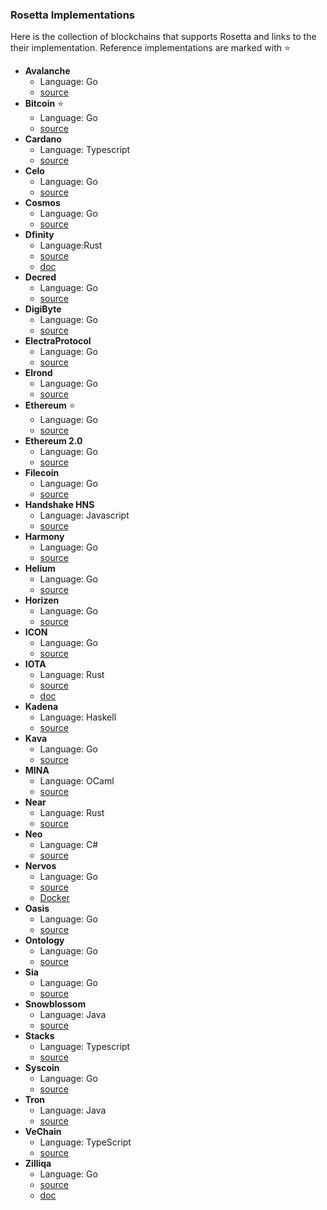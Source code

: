 ### Rosetta Implementations

Here is the collection of blockchains that supports Rosetta and links to the their implementation. Reference
implementations are marked with :star:

- **Avalanche**
  - Language: Go
  - [source](https://github.com/ava-labs/avalanche-rosetta)
- **Bitcoin** :star:
  - Language: Go
  - [source](https://github.com/coinbase/rosetta-bitcoin) 
- **Cardano**
  - Language: Typescript
  - [source](https://github.com/input-output-hk/cardano-rosetta)
- **Celo**
  - Language: Go
  - [source](https://github.com/celo-org/rosetta)
- **Cosmos**
  - Language: Go
  - [source](https://github.com/cosmos/cosmos-sdk/tree/main/server/rosetta)
- **Dfinity** 
  - Language:Rust
  - [source](https://github.com/dfinity/ic/tree/master/rs/rosetta-api)
  - [doc](https://sdk.dfinity.org/docs/integration/ledger-quick-start.html)
- **Decred**
  - Language: Go 
  - [source](https://github.com/decred/dcrros)
- **DigiByte**
  - Language: Go 
  - [source](https://github.com/DigiByte-Core/digibyte-rosetta-nodeapi/pull/1)
- **ElectraProtocol**
  - Language: Go 
  - [source](https://github.com/ElectraProtocol/rosetta-electraprotocol)
- **Elrond**
  - Language: Go 
  - [source](https://github.com/ElrondNetwork/elrond-proxy-go/tree/master/rosetta)
- **Ethereum** :star:
  - Language: Go 
  - [source](https://github.com/coinbase/rosetta-ethereum) 
- **Ethereum 2.0** 
  - Language: Go
  - [source](https://github.com/Ankr-network/rosetta-ethereum-2.0)
- **Filecoin**
  - Language: Go 
  - [source](https://github.com/Zondax/filecoin-indexing-rosetta-proxy)
- **Handshake HNS**
  - Language: Javascript
  - [source](https://github.com/handshake-org/hs-rosetta)
- **Harmony**
  - Language: Go 
  - [source](https://github.com/harmony-one/harmony/tree/main/rosetta)
- **Helium**
  - Language: Go 
  - [source](https://github.com/helium/rosetta-helium)
- **Horizen**
  - Language: Go 
  - [source](https://github.com/HorizenOfficial/rosetta-zen)
- **ICON**
  - Language: Go 
  - [source](https://github.com/icon-project/rosetta-icon)
- **IOTA**
  - Language: Rust 
  - [source](https://github.com/iotaledger/rosetta-iota)
  - [doc](https://rosetta-api.docs.iota.org)
- **Kadena**
  - Language: Haskell 
  - [source](https://github.com/kadena-io/chainweb-node/tree/master/src/Chainweb/Rosetta)
- **Kava**
  - Language: Go 
  - [source](https://github.com/Kava-Labs/rosetta-kava)
- **MINA**
  - Language: OCaml
  - [source](https://github.com/MinaProtocol/mina/tree/master/src/app/rosetta)
- **Near**
  - Language: Rust
  - [source](https://github.com/near/nearcore/tree/master/chain/rosetta-rpc)
- **Neo**
  - Language: C#
  - [source](https://github.com/neo-ngd/neo-common-plugins/tree/master/RosettaAPI)
- **Nervos**
  - Language: Go 
  - [source](https://github.com/nervosnetwork/ckb-rosetta-sdk) 
  - [Docker](https://github.com/nervosnetwork/ckb-rosetta-docker)
- **Oasis**
  - Language: Go 
  - [source](https://github.com/oasisprotocol/oasis-core-rosetta-gateway)
- **Ontology**
  - Language: Go 
  - [source](https://github.com/ontio/ontology-rosetta)
- **Sia**
  - Language: Go 
  - [source](https://github.com/NebulousLabs/rosetta-sia)
- **Snowblossom**
  - Language: Java
  - [source](https://github.com/snowblossomcoin/rosesnow)
- **Stacks**
  - Language: Typescript
  - [source](https://github.com/blockstack/stacks-blockchain-api)
- **Syscoin**
  - Language: Go 
  - [source](https://github.com/syscoin/rosetta-syscoin)
- **Tron**
  - Language: Java
  - [source](https://github.com/tronprotocol/tron-rosetta-api)
- **VeChain**
  - Language: TypeScript 
  - [source](https://github.com/vechain/rosetta)
- **Zilliqa**
  - Language: Go 
  - [source](https://github.com/Zilliqa/zilliqa-rosetta)
  - [doc](https://dev.zilliqa.com/docs/exchanges/rosetta-introduction)
